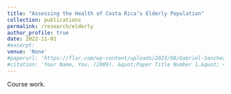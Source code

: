 ```yaml
---
title: "Assessing the Health of Costa Rica’s Elderly Population"
collection: publications
permalink: /research/elderly
author_profile: true
date: 2022-11-01
#excerpt:
venue: 'None'
#paperurl: 'https://flar.com/wp-content/uploads/2023/08/Gabriel-Sanchez_Inflation-Regimes-in-Latin-America.pdf'
#citation: 'Your Name, You. (2009). &quot;Paper Title Number 1.&quot; <i>Journal 1</i>. 1(1).'
---
```


Course work.